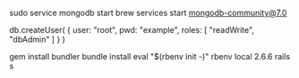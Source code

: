 sudo service mongodb start
brew services start mongodb-community@7.0

db.createUser(
   {
     user: "root",
     pwd: "example",
     roles: [ "readWrite", "dbAdmin" ]
   }
)

gem install bundler
bundle install
eval "$(rbenv init -)"
rbenv local 2.6.6
rails s